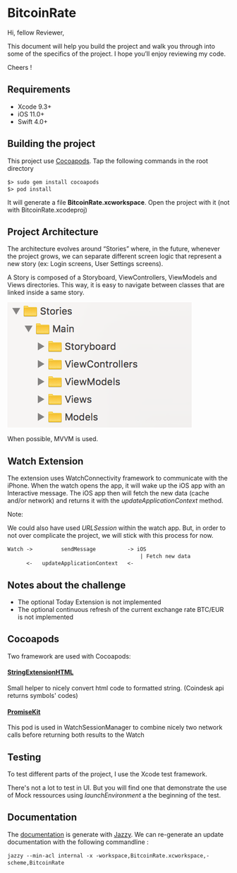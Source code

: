 # BitcoinRate

Hi, fellow Reviewer,

This document will help you build the project and walk you through into some of the specifics of the project. I hope you’ll enjoy reviewing my code.

Cheers !

## Requirements

- Xcode 9.3+ 
- iOS 11.0+ 
- Swift 4.0+

## Building the project

This project use [Cocoapods](https://cocoapods.org). Tap the following commands in the root directory 

```
$> sudo gem install cocoapods
$> pod install
```

It will generate a file **BitcoinRate.xcworkspace**. Open the project with it (not with BitcoinRate.xcodeproj)

## Project Architecture

The architecture evolves around “Stories” where, in the future, whenever the project grows, we can separate different screen logic that represent a new story (ex: Login screens, User Settings screens).

A Story is composed of a Storyboard, ViewControllers, ViewModels and Views directories. This way, it is easy to navigate between classes that are linked inside a same story.

![GitHub Logo](documentation/doc_stories.png)

When possible, MVVM is used.

## Watch Extension

The extension uses WatchConnectivity framework to communicate with the iPhone.
When the watch opens the app, it will wake up the iOS app with an Interactive message. The iOS app then will fetch the new data (cache and/or network) and returns it with the *updateApplicationContext* method.

Note:

We could also have used *URLSession* within the watch app. But, in order to not over complicate the project, we will stick with this process for now. 

```
Watch ->         sendMessage          -> iOS
                                          | Fetch new data
      <-   updateApplicationContext   <-
```

## Notes about the challenge

- The optional Today Extension is not implemented
- The optional continuous refresh of the current exchange rate BTC/EUR is not implemented

## Cocoapods

Two framework are used with Cocoapods:

#### [StringExtensionHTML](https://github.com/adela-chang/StringExtensionHTML)

Small helper to nicely convert html code to formatted string. (Coindesk api returns symbols' codes)

#### [PromiseKit](https://github.com/mxcl/PromiseKit)

This pod is used in WatchSessionManager to combine nicely two network calls before returning both results to the Watch

## Testing

To test different parts of the project, I use the Xcode test framework.

There's not a lot to test in UI. But you will find one that demonstrate the use of Mock ressources using *launchEnvironment* a the beginning of the test.

## Documentation

The [documentation](./docs) is generate with [Jazzy](https://github.com/realm/jazzy). We can re-generate an update documentation with the following commandline :

```
jazzy --min-acl internal -x -workspace,BitcoinRate.xcworkspace,-scheme,BitcoinRate
```